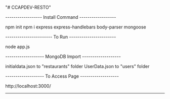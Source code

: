 "# CCAPDEV-RESTO" 


------------------ Install Command ------------------

npm init
npm i express express-handlebars body-parser mongoose

----------------------- To Run -----------------------

node app.js

------------------- MongoDB Import -------------------

initialdata.json to "restaurants" folder
UserData.json to "users" folder

------------------- To Access Page -------------------

http://localhost:3000/

------------------------------------------------------
